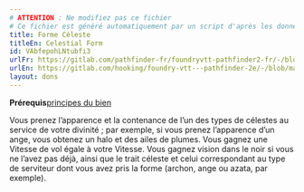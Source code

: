 ```yaml
---
# ATTENTION : Ne modifiez pas ce fichier
# Ce fichier est généré automatiquement par un script d'après les données du module Foundry VTT officiel et de sa traduction
title: Forme Céleste
titleEn: Celestial Form
id: VAbfepohLNtubfi3
urlFr: https://gitlab.com/pathfinder-fr/foundryvtt-pathfinder2-fr/-/blob/master/data/feats/VAbfepohLNtubfi3.htm
urlEn: https://gitlab.com/hooking/foundry-vtt---pathfinder-2e/-/blob/master/packs/data/feats.db/celestial-form.json
layout: dons
---
```

<Strong>Prérequis</Strong>[principes du bien](../capacité-classe/les-principes-du-bien.md)

Vous prenez l’apparence et la contenance de l’un des types de célestes au service de votre divinité ; par exemple, si vous prenez l’apparence d’un ange, vous obtenez un halo et des ailes de plumes. Vous gagnez une Vitesse de vol égale à votre Vitesse. Vous gagnez vision dans le noir si vous ne l’avez pas déjà, ainsi que le trait céleste et celui correspondant au type de serviteur dont vous avez pris la forme (archon, ange ou azata, par exemple).

